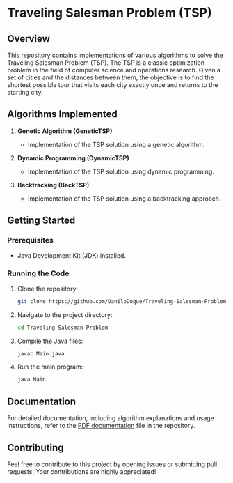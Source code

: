 # Traveling Salesman Problem (TSP)


## Overview

This repository contains implementations of various algorithms to solve the Traveling Salesman Problem (TSP). The TSP is a classic optimization problem in the field of computer science and operations research. Given a set of cities and the distances between them, the objective is to find the shortest possible tour that visits each city exactly once and returns to the starting city.

## Algorithms Implemented

1. **Genetic Algorithm (GeneticTSP)**
   - Implementation of the TSP solution using a genetic algorithm.

2. **Dynamic Programming (DynamicTSP)**
   - Implementation of the TSP solution using dynamic programming.

3. **Backtracking (BackTSP)**
   - Implementation of the TSP solution using a backtracking approach.

## Getting Started

### Prerequisites

- Java Development Kit (JDK) installed.

### Running the Code

1. Clone the repository:

    ```bash
    git clone https://github.com/DaniloDuque/Traveling-Salesman-Problem
    ```

2. Navigate to the project directory:

    ```bash
    cd Traveling-Salesman-Problem
    ```

3. Compile the Java files:

    ```bash
    javac Main.java
    ```

4. Run the main program:

    ```bash
    java Main
    ```

## Documentation

For detailed documentation, including algorithm explanations and usage instructions, refer to the [PDF documentation](documentation/TSP_Documentation.pdf) file in the repository.

## Contributing

Feel free to contribute to this project by opening issues or submitting pull requests. Your contributions are highly appreciated!


